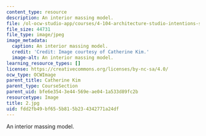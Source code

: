 ```yaml
---
content_type: resource
description: An interior massing model.
file: /ol-ocw-studio-app/courses/4-104-architecture-studio-intentions-spring-2005/fdd2fb49bf655b815b234342771a24df_2.jpg
file_size: 44731
file_type: image/jpeg
image_metadata:
  caption: An interior massing model.
  credit: 'Credit: Image courtesy of Catherine Kim.'
  image-alt: An interior massing model.
learning_resource_types: []
license: https://creativecommons.org/licenses/by-nc-sa/4.0/
ocw_type: OCWImage
parent_title: Catherine Kim
parent_type: CourseSection
parent_uid: bfe6e354-3e44-569e-ae04-1a533d89fc2b
resourcetype: Image
title: 2.jpg
uid: fdd2fb49-bf65-5b81-5b23-4342771a24df
---
```

An interior massing model.